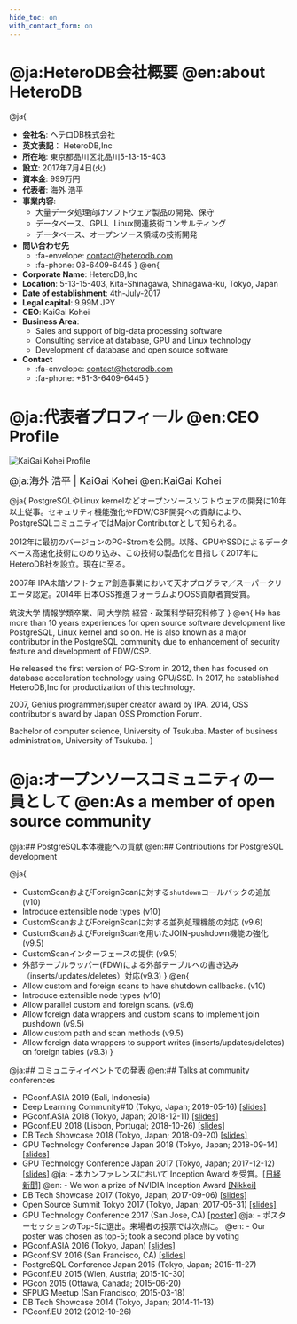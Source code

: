 ```yaml
---
hide_toc: on
with_contact_form: on
---
```


<h1 class="section" id="about_heterodb">
@ja:HeteroDB会社概要
@en:about HeteroDB
</h1>

@ja{
- **会社名**: ヘテロDB株式会社
- **英文表記**： HeteroDB,Inc
- **所在地**: 東京都品川区北品川5-13-15-403
- **設立**: 2017年7月4日(火)
- **資本金**: 999万円
- **代表者**: 海外 浩平
- **事業内容**:
    - 大量データ処理向けソフトウェア製品の開発、保守
    - データベース、GPU、Linux関連技術コンサルティング
    - データベース、オープンソース領域の技術開発
- **問い合わせ先**
    - :fa-envelope: contact@heterodb.com
    - :fa-phone: 03-6409-6445
}
@en{
- **Corporate Name**: HeteroDB,Inc
- **Location**: 5-13-15-403, Kita-Shinagawa, Shinagawa-ku, Tokyo, Japan
- **Date of establishment**: 4th-July-2017
- **Legal capital**: 9.99M JPY
- **CEO**: KaiGai Kohei
- **Business Area**:
    - Sales and support of big-data processing software
    - Consulting service at database, GPU and Linux technology
    - Development of database and open source software
- **Contact**
    - :fa-envelope: contact@heterodb.com
    - :fa-phone: +81-3-6409-6445
}

<!--
<h1 class="section" id="location">
@ja:会社所在地
@en:Office Location
</h1>

@ja{
- JR横須賀線 西大井駅より徒歩1分
}
@en{
- 1 min on walk from the Nishiooi-station at JR Yokosuka-line
    - 13min from Tokyo-station, 4min from Shinagawa-station on the Yokosuka-line
}
<iframe src="https://www.google.com/maps/d/embed?mid=1H35V4uTydwyscuOomnBNQOqcNK8&hl=ja" width="640" height="480"></iframe>
-->

<h1 class="section" id="team">
@ja:代表者プロフィール
@en:CEO Profile
</h1>

![KaiGai Kohei Profile](./img/kaigai_profile.jpg)

<span style="font-size: 125%">
@ja:海外 浩平 | KaiGai Kohei
@en:KaiGai Kohei
</span>

@ja{
PostgreSQLやLinux kernelなどオープンソースソフトウェアの開発に10年以上従事。セキュリティ機能強化やFDW/CSP開発への貢献により、PostgreSQLコミュニティではMajor Contributorとして知られる。

2012年に最初のバージョンのPG-Stromを公開。以降、GPUやSSDによるデータベース高速化技術にのめり込み、この技術の製品化を目指して2017年にHeteroDB社を設立。現在に至る。

2007年 IPA未踏ソフトウェア創造事業において天才プログラマ／スーパークリエータ認定。2014年 日本OSS推進フォーラムよりOSS貢献者賞受賞。

筑波大学 情報学類卒業、同 大学院 経営・政策科学研究科修了
}
@en{
He has more than 10 years experiences for open source software development like PostgreSQL, Linux kernel and so on. He is also known as a major contributor in the PostgreSQL community due to enhancement of security feature and development of FDW/CSP.

He released the first version of PG-Strom in 2012, then has focused on database acceleration technology using GPU/SSD. In 2017, he established HeteroDB,Inc for productization of this technology.

2007, Genius programmer/super creator award by IPA. 2014, OSS contributor's award by Japan OSS Promotion Forum.

Bachelor of computer science, University of Tsukuba. Master of business administration, University of Tsukuba.
}

<h1 class="section" id="oss_community">
@ja:オープンソースコミュニティの一員として
@en:As a member of open source community
</h1>

@ja:## PostgreSQL本体機能への貢献
@en:## Contributions for PostgreSQL development

@ja{
- CustomScanおよびForeignScanに対する`shutdown`コールバックの追加 (v10)
- Introduce extensible node types (v10)
- CustomScanおよびForeignScanに対する並列処理機能の対応 (v9.6)
- CustomScanおよびForeignScanを用いたJOIN-pushdown機能の強化 (v9.5)
- CustomScanインターフェースの提供 (v9.5)
- 外部テーブルラッパー(FDW)による外部テーブルへの書き込み（inserts/updates/deletes）対応(v9.3)
}
@en{
- Allow custom and foreign scans to have shutdown callbacks. (v10)
- Introduce extensible node types (v10)
- Allow parallel custom and foreign scans. (v9.6)
- Allow foreign data wrappers and custom scans to implement join pushdown (v9.5)
- Allow custom path and scan methods (v9.5)
- Allow foreign data wrappers to support writes (inserts/updates/deletes) on foreign tables (v9.3)
}

@ja:## コミュニティイベントでの発表
@en:## Talks at community conferences

- PGconf.ASIA 2019 (Bali, Indonesia)
- Deep Learning Community#10 (Tokyo, Japan; 2019-05-16) [[slides]](https://www.slideshare.net/kaigai/20190516dlc10pgstrom)
- PGconf.ASIA 2018 (Tokyo, Japan; 2018-12-11) [[slides]](https://www.slideshare.net/kaigai/20181211-pgconfasia-nvmessdgpu-for-bigdata)
- PGconf.EU 2018 (Lisbon, Portugal; 2018-10-26) [[slides]](https://www.slideshare.net/kaigai/20181016pgconfeussd2gpumulti)
- DB Tech Showcase 2018 (Tokyo, Japan; 2018-09-20) [[slides]](https://www.slideshare.net/kaigai/20181016pgconfeussd2gpumulti)
- GPU Technology Conference Japan 2018 (Tokyo, Japan; 2018-09-14) [[slides]](https://www.slideshare.net/kaigai/20180914-gtcj-inception-heterodb)
- GPU Technology Conference Japan 2017 (Tokyo, Japan; 2017-12-12) [[slides]](https://www.slideshare.net/kaigai/20171212gtcjapaninceptionsummtheterodb)
@ja:    - 本カンファレンスにおいて Inception Award を受賞。[[日経新聞]](https://www.nikkei.com/article/DGXMZO24542480S7A211C1XY0000/)
@en:    - We won a prize of NVIDIA Inception Award [[Nikkei]](https://www.nikkei.com/article/DGXMZO24542480S7A211C1XY0000/)
- DB Tech Showcase 2017 (Tokyo, Japan; 2017-09-06) [[slides]](https://www.slideshare.net/kaigai/gpussd-accelerates-postgresql-challenge-towards-query-processing-throughput-10gbs)
- Open Source Summit Tokyo 2017 (Tokyo, Japan; 2017-05-31) [[slides]](https://www.slideshare.net/kaigai/20170602ossummitanintelligentstorage)
- GPU Technology Conference 2017 (San Jose, CA) [[poster]](blob/P7130_KAIGAI_SSD2GPU.pdf)
@ja:    - ポスターセッションのTop-5に選出。来場者の投票では次点に。
@en:    - Our poster was chosen as top-5; took a second place by voting
- PGconf.ASIA 2016 (Tokyo, Japan) [[slides]](https://www.slideshare.net/kaigai/pgconfasia2016-plcuda)
- PGconf.SV 2016 (San Francisco, CA) [[slides]](https://www.slideshare.net/kaigai/pgconfsv2016-plcuda)
- PostgreSQL Conference Japan 2015 (Tokyo, Japan; 2015-11-27)
- PGconf.EU 2015 (Wien, Austria; 2015-10-30)
- PGcon 2015 (Ottawa, Canada; 2015-06-20)
- SFPUG Meetup (San Francisco; 2015-03-18)
- DB Tech Showcase 2014 (Tokyo, Japan; 2014-11-13)
- PGconf.EU 2012 (2012-10-26)

